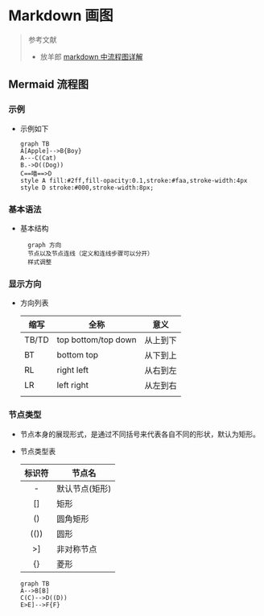 <link rel='stylesheet' href="style.css">

<h1> Markdown 画图 </h1>

> 参考文献
> - 放羊郎 [markdown 中流程图详解](https://blog.csdn.net/suoxd123/article/details/84992282)

<h2> Mermaid 流程图 </h2>
<h3> 示例 </h3>

- 示例如下
    ```mermaid
	graph TB
	A[Apple]-->B{Boy}
	A---C(Cat)
	B.->D((Dog))
	C==喵==>D
	style A fill:#2ff,fill-opacity:0.1,stroke:#faa,stroke-width:4px
	style D stroke:#000,stroke-width:8px;
	```

<h3> 基本语法 </h3>

- 基本结构
  ```code
	graph 方向
	节点以及节点连线（定义和连线步骤可以分开）
	样式调整
  ```

<h3> 显示方向 </h3>

- 方向列表

	| 缩写  | 全称                | 意义     |
	| ----- | ------------------- | -------- |
	| TB/TD | top bottom/top down | 从上到下 |
	| BT    | bottom top          | 从下到上 |
	| RL    | right left          | 从右到左 |
	| LR    | left right          | 从左到右 |
	|       |                     |          |

<h3> 节点类型 </h3>

- 节点本身的展现形式，是通过不同括号来代表各自不同的形状，默认为矩形。
- 节点类型表  

	| 标识符 | 节点名         |
	| :----: | -------------- |
	|   -    | 默认节点(矩形) |
	|   []   | 矩形           |
	|   ()   | 圆角矩形       |
	|  (())  | 圆形           |
	|   >]   | 非对称节点     |
	|   {}   | 菱形           |

	```mermaid
	graph TB
	A-->B[B]
	C(C)-->D((D))
	E>E]-->F{F}
	```

<h4>  </h4>